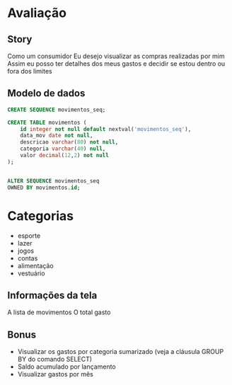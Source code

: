 # Avaliação

## Story

Como um consumidor
Eu desejo visualizar as compras realizadas por mim
Assim eu posso ter detalhes dos meus gastos e decidir se estou dentro ou fora dos limites

## Modelo de dados


``` sql
CREATE SEQUENCE movimentos_seq;

CREATE TABLE movimentos (
    id integer not null default nextval('movimentos_seq'),
    data_mov date not null,
    descricao varchar(80) not null,
    categoria varchar(40) null,
    valor decimal(12,2) not null
);


ALTER SEQUENCE movimentos_seq
OWNED BY movimentos.id;

```

# Categorias 
- esporte
- lazer
- jogos
- contas
- alimentação
- vestuário

## Informações da tela
A lista de movimentos
O total gasto

## Bonus

- Visualizar os gastos por categoria sumarizado
 (veja a cláusula GROUP BY do comando SELECT)
- Saldo acumulado por lançamento
- Visualizar gastos por mês

